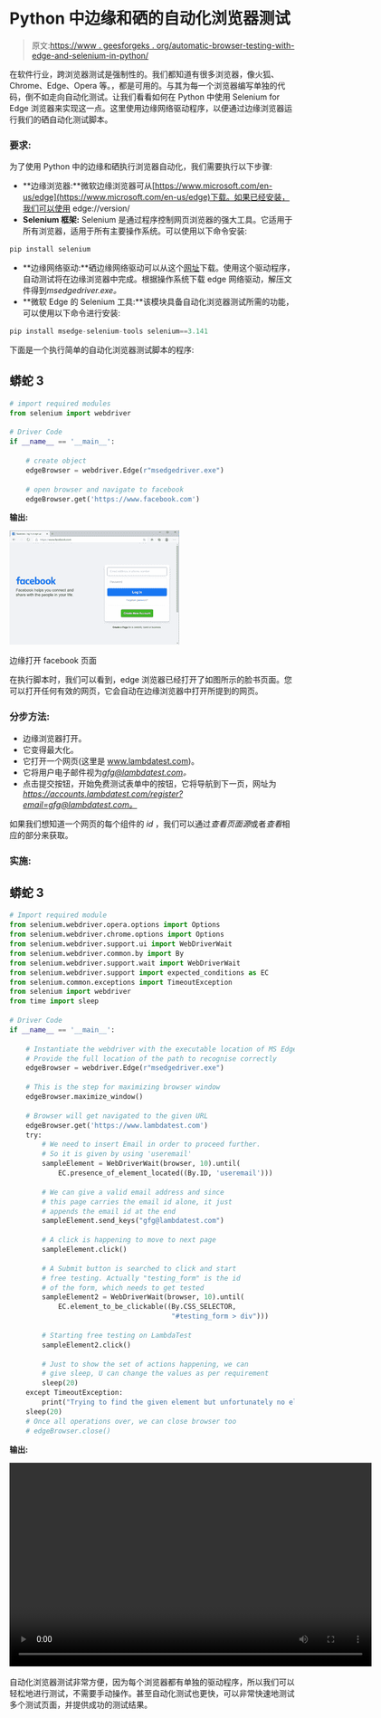 # Python 中边缘和硒的自动化浏览器测试

> 原文:[https://www . geesforgeks . org/automatic-browser-testing-with-edge-and-selenium-in-python/](https://www.geeksforgeeks.org/automated-browser-testing-with-edge-and-selenium-in-python/)

在软件行业，跨浏览器测试是强制性的。我们都知道有很多浏览器，像火狐、Chrome、Edge、Opera 等。，都是可用的。与其为每一个浏览器编写单独的代码，倒不如走向自动化测试。让我们看看如何在 Python 中使用 Selenium for Edge 浏览器来实现这一点。这里使用边缘网络驱动程序，以便通过边缘浏览器运行我们的硒自动化测试脚本。

### 要求:

为了使用 Python 中的边缘和硒执行浏览器自动化，我们需要执行以下步骤:

*   **边缘浏览器:**微软边缘浏览器可从[https://www.microsoft.com/en-us/edge](https://www.microsoft.com/en-us/edge)下载。如果已经安装，我们可以使用 edge://version/
*   **Selenium 框架:** Selenium 是通过程序控制网页浏览器的强大工具。它适用于所有浏览器，适用于所有主要操作系统。可以使用以下命令安装:

```py
pip install selenium
```

*   **边缘网络驱动:**硒边缘网络驱动可以从这个[网址](https://developer.microsoft.com/en-us/microsoft-edge/tools/webdriver/#downloads)下载。使用这个驱动程序，自动测试将在边缘浏览器中完成。根据操作系统下载 edge 网络驱动，解压文件得到*msedgedriver.exe。*
*   **微软 Edge 的 Selenium 工具:**该模块具备自动化浏览器测试所需的功能，可以使用以下命令进行安装:

```py
pip install msedge-selenium-tools selenium==3.141
```

下面是一个执行简单的自动化浏览器测试脚本的程序:

## 蟒蛇 3

```py
# import required modules
from selenium import webdriver

# Driver Code
if __name__ == '__main__':

    # create object
    edgeBrowser = webdriver.Edge(r"msedgedriver.exe")

    # open browser and navigate to facebook
    edgeBrowser.get('https://www.facebook.com')
```

**输出:**

![](img/c8c6943b5e4bbcd7602fcbe5806ff49e.png)

边缘打开 facebook 页面

在执行脚本时，我们可以看到，edge 浏览器已经打开了如图所示的脸书页面。您可以打开任何有效的网页，它会自动在边缘浏览器中打开所提到的网页。

### **分步方法:**

*   边缘浏览器打开。
*   它变得最大化。
*   它打开一个网页(这里是 www.lambdatest.com)。
*   它将用户电子邮件视为*gfg@lambdatest.com。*
*   点击提交按钮，开始免费测试表单中的按钮，它将导航到下一页，网址为*https://accounts.lambdatest.com/register?email=gfg@lambdatest.com。*

如果我们想知道一个网页的每个组件的 *id* ，我们可以通过*查看页面源*或者*查看*相应的部分来获取。

### **实施:**

## 蟒蛇 3

```py
# Import required module
from selenium.webdriver.opera.options import Options
from selenium.webdriver.chrome.options import Options
from selenium.webdriver.support.ui import WebDriverWait
from selenium.webdriver.common.by import By
from selenium.webdriver.support.wait import WebDriverWait
from selenium.webdriver.support import expected_conditions as EC
from selenium.common.exceptions import TimeoutException
from selenium import webdriver
from time import sleep

# Driver Code
if __name__ == '__main__':

    # Instantiate the webdriver with the executable location of MS Edge
    # Provide the full location of the path to recognise correctly
    edgeBrowser = webdriver.Edge(r"msedgedriver.exe")

    # This is the step for maximizing browser window
    edgeBrowser.maximize_window()

    # Browser will get navigated to the given URL
    edgeBrowser.get('https://www.lambdatest.com')
    try:
        # We need to insert Email in order to proceed further. 
        # So it is given by using 'useremail'
        sampleElement = WebDriverWait(browser, 10).until(
            EC.presence_of_element_located((By.ID, 'useremail')))

        # We can give a valid email address and since 
        # this page carries the email id alone, it just 
        # appends the email id at the end
        sampleElement.send_keys("gfg@lambdatest.com")

        # A click is happening to move to next page
        sampleElement.click()

        # A Submit button is searched to click and start 
        # free testing. Actually "testing_form" is the id 
        # of the form, which needs to get tested
        sampleElement2 = WebDriverWait(browser, 10).until(
            EC.element_to_be_clickable((By.CSS_SELECTOR, 
                                        "#testing_form > div")))

        # Starting free testing on LambdaTest
        sampleElement2.click()

        # Just to show the set of actions happening, we can 
        # give sleep, U can change the values as per requirement
        sleep(20)
    except TimeoutException:
        print("Trying to find the given element but unfortunately no element is found")
    sleep(20)
    # Once all operations over, we can close browser too
    # edgeBrowser.close()
```

**输出:**

<video class="wp-video-shortcode" id="video-539380-1" width="640" height="360" preload="metadata" controls=""><source type="video/mp4" src="https://media.geeksforgeeks.org/wp-content/uploads/20210108180343/explanation-of-steps.mp4?_=1">[https://media.geeksforgeeks.org/wp-content/uploads/20210108180343/explanation-of-steps.mp4](https://media.geeksforgeeks.org/wp-content/uploads/20210108180343/explanation-of-steps.mp4)</video>

自动化浏览器测试非常方便，因为每个浏览器都有单独的驱动程序，所以我们可以轻松地进行测试，不需要手动操作。甚至自动化测试也更快，可以非常快速地测试多个测试页面，并提供成功的测试结果。